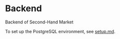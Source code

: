 # Backend
Backend of Second-Hand Market

To set up the PostgreSQL environment, see [setup.md](./doc/setup.md).